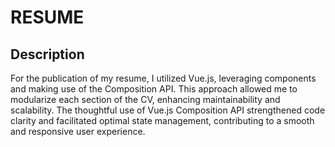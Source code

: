 # RESUME
## Description

For the publication of my resume, I utilized Vue.js, leveraging components and making use of the Composition API. This approach allowed me to modularize each section of the CV, enhancing maintainability and scalability. The thoughtful use of Vue.js Composition API strengthened code clarity and facilitated optimal state management, contributing to a smooth and responsive user experience.
